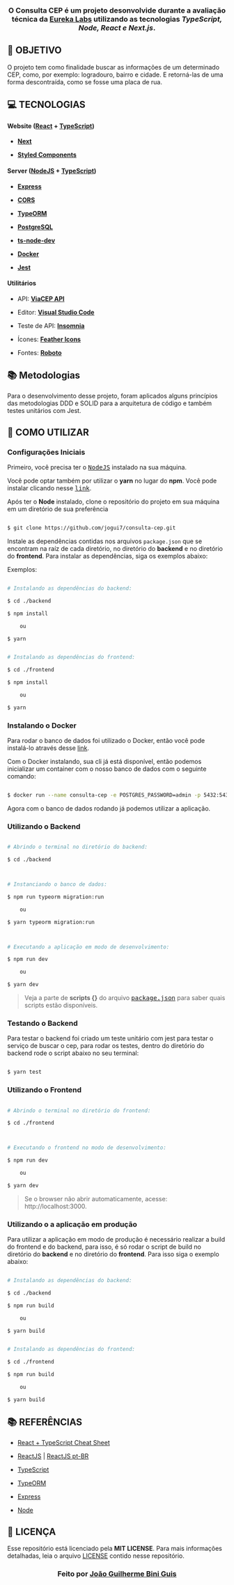 


<h3  align="center">



O Consulta CEP é um projeto desonvolvide durante a avaliação técnica da **[Eureka Labs][eureka_labs_site]** utilizando as tecnologias ***TypeScript, Node, React e Next.js***.



</h3>



## **:rocket: OBJETIVO**



O projeto tem como finalidade buscar as informações de um determinado CEP, como, por exemplo: logradouro, bairro e cidade. E retorná-las de uma forma descontraída, como se fosse uma placa de rua.



## **:computer: TECNOLOGIAS**




#### **Website** ([React][react] + [TypeScript][typescript])



- **[Next][next]**

- **[Styled Components][styled-components]**



#### **Server** ([NodeJS][node] + [TypeScript][typescript])



- **[Express][express]**

- **[CORS][cors]**

- **[TypeORM][typeorm]**

- **[PostgreSQL][postgres]**

- **[ts-node-dev][tsnodedev]**

- **[Docker][docker]**

- **[Jest][jest]**



#### **Utilitários**




- API: **[ViaCEP API][viacep_api]**

- Editor: **[Visual Studio Code][vscode]**

- Teste de API: **[Insomnia][insomnia]**

- Ícones: **[Feather Icons][feather_icons]**

- Fontes: **[Roboto][font_roboto]**



## **:books:  Metodologias**



Para o desenvolvimento desse projeto, foram aplicados alguns princípios das metodologias DDD e SOLID para a arquitetura de código e também testes unitários com Jest.



## **:wine_glass: COMO UTILIZAR**



### Configurações Iniciais



Primeiro, você precisa ter o <kbd>[NodeJS](https://nodejs.org/en/download/)</kbd> instalado na sua máquina.







Você pode optar também por utilizar o **yarn** no lugar do **npm**. Você pode instalar clicando nesse <kbd>[link][yarn]</kbd>.



Após ter o **Node** instalado, clone o repositório do projeto em sua máquina em um diretório de sua preferência



```sh

$ git clone https://github.com/jogui7/consulta-cep.git

```



Instale as dependências contidas nos arquivos `package.json` que se encontram na raíz de cada diretório, no diretório do **backend** e no diretório do **frontend**. Para instalar as dependências, siga os exemplos abaixo:




Exemplos:

```sh

# Instalando as dependências do backend:

$ cd ./backend

$ npm install

	ou

$ yarn


# Instalando as dependências do frontend:

$ cd ./frontend

$ npm install

	ou

$ yarn

```







### Instalando o Docker
Para rodar o banco de dados foi utilizado o Docker, então você pode instalá-lo através desse [link](https://www.docker.com/get-started).

Com o Docker instalando, sua cli já está disponível, então podemos inicializar um container com o nosso banco de dados com o seguinte comando:

```sh

$ docker run --name consulta-cep -e POSTGRES_PASSWORD=admin -p 5432:5432 -d postgres

```

Agora com o banco de dados rodando já podemos utilizar a aplicação.

### Utilizando o Backend



```sh

# Abrindo o terminal no diretório do backend:

$ cd ./backend



# Instanciando o banco de dados:

$ npm run typeorm migration:run

	ou

$ yarn typeorm migration:run



# Executando a aplicação em modo de desenvolvimento:

$ npm run dev

	ou

$ yarn dev

```



> Veja a parte de **scripts {}** do arquivo <kbd>[package.json](./backend/package.json)</kbd> para saber quais scripts estão disponíveis.


### Testando o Backend

Para testar o backend foi criado um teste unitário com jest para testar o serviço de buscar o cep, para rodar os testes, dentro do diretório do backend rode o script abaixo no seu terminal:

```sh

$ yarn test

```

### Utilizando o Frontend



```sh

# Abrindo o terminal no diretório do frontend:

$ cd ./frontend



# Executando o frontend no modo de desenvolvimento:

$ npm run dev

	ou

$ yarn dev

```



> Se o browser não abrir automaticamente, acesse: http://localhost:3000.


### Utilizando o a aplicação em produção

Para utilizar a aplicação em modo de produção é necessário realizar a build do frontend e do backend, para isso, é só rodar o script de build no diretório do **backend** e no diretório do **frontend**. Para isso siga o exemplo abaixo:

```sh

# Instalando as dependências do backend:

$ cd ./backend

$ npm run build

	ou

$ yarn build


# Instalando as dependências do frontend:

$ cd ./frontend

$ npm run build

	ou

$ yarn build

```


## **:books: REFERÊNCIAS**



- [React + TypeScript Cheat Sheet](https://github.com/typescript-cheatsheets/react-typescript-cheatsheet)


- [ReactJS](https://reactjs.org/docs/getting-started.html) | [ReactJS pt-BR](https://pt-br.reactjs.org/docs/getting-started.html)

- [TypeScript](https://www.typescriptlang.org/docs/home.html)


- [TypeORM][typeorm]

- [Express](https://expressjs.com/pt-br/)

- [Node](https://nodejs.org/en/)




## **:page_with_curl: LICENÇA**



Esse repositório está licenciado pela **MIT LICENSE**. Para mais informações detalhadas, leia o arquivo [LICENSE](./LICENSE) contido nesse repositório.



<h3  align="center">

Feito por <a  href="https://www.linkedin.com/in/joão-guis-090b431a7/">João Guilherme Bini Guis</a>

<br><br>


</a>

</h3>



<!-- Website Links -->



[eureka_labs_site]:  https://eurekalabs.com.br



<!-- Badges -->



[BADGE_CLOSED_ISSUES]:  https://img.shields.io/github/issues-closed/x0n4d0/ecoleta?color=red



[BADGE_OPEN_ISSUES]:  https://img.shields.io/github/issues/x0n4d0/ecoleta?color=green



[BADGE_LICENSE]:  https://img.shields.io/github/license/x0n4d0/ecoleta



[BADGE_NODE_VERSION]:  https://img.shields.io/badge/node-12.17.0-green



[BADGE_NPM_VERSION]:  https://img.shields.io/badge/npm-6.14.4-red



[BADGE_WEB_REACT]:  https://img.shields.io/badge/web-react-blue



[BADGE_MOBILE_REACT_NATIVE]:  https://img.shields.io/badge/mobile-react%20native-blueviolet



[BADGE_SERVER_NODEJS]:  https://img.shields.io/badge/server-nodejs-important



[BADGE_STARS]:  https://img.shields.io/github/stars/x0n4d0/ecoleta?style=social



[BADGE_FORKS]:  https://img.shields.io/github/forks/x0n4d0/ecoleta?style=social



[BADGE_TYPESCRIPT]:  https://badges.frapsoft.com/typescript/code/typescript.png?v=101



[BADGE_OPEN_SOURCE]:  https://badges.frapsoft.com/os/v1/open-source.png?v=103



<!-- Techs -->



[react]:  https://reactjs.org/


[styled-components]: https://styled-components.com


[next]:  https://nextjs.org



[typescript]:  https://www.typescriptlang.org/



[node]:  https://nodejs.org/en/



[viacep_api]:  https://viacep.com.br



[vscode]:  https://code.visualstudio.com/



[express]:  https://expressjs.com/



[cors]:  https://expressjs.com/en/resources/middleware/cors.html



[typeorm]:  https://typeorm.io/



[Docker]:  https://www.docker.com



[postgres]:  https://www.postgresql.org



[tsnodedev]:  https://www.npmjs.com/package/ts-node-dev



[feather_icons]:  https://feathericons.com/



[insomnia]:  https://insomnia.rest/



[jest]:  https://jestjs.io



[font_roboto]:  https://fonts.google.com/specimen/Roboto



[yarn]:  https://classic.yarnpkg.com/en/docs/install/#debian-stable
